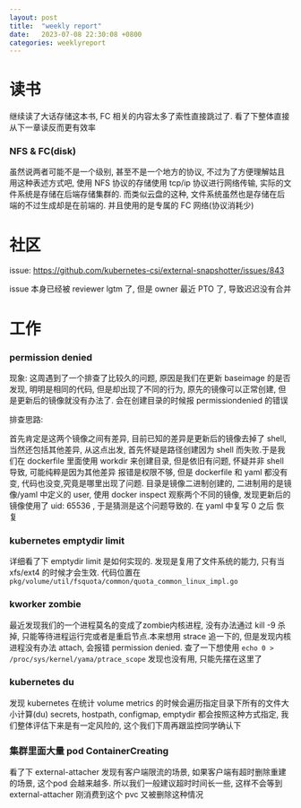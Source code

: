 ```yaml
---
layout: post
title:  "weekly report"
date:   2023-07-08 22:30:08 +0800
categories: weeklyreport
---
```


# 读书

继续读了大话存储这本书, FC 相关的内容太多了索性直接跳过了. 看了下整体直接从下一章读反而更有效率

### NFS & FC(disk)
虽然说两者可能不是一个级别, 甚至不是一个地方的协议, 不过为了方便理解姑且用这种表述方式吧, 使用 NFS 协议的存储使用 tcp/ip 协议进行网络传输, 实际的文件系统是存储在后端存储集群的. 而类似云盘的这种, 文件系统虽然也是存储在后端的不过生成却是在前端的. 并且使用的是专属的 FC 网络(协议消耗少)

# 社区


issue: https://github.com/kubernetes-csi/external-snapshotter/issues/843

issue 本身已经被 reviewer lgtm 了, 但是 owner 最近 PTO 了, 导致迟迟没有合并

# 工作

### permission denied

现象: 
这周遇到了一个排查了比较久的问题, 原因是我们在更新 baseimage 的是否发现, 明明是相同的代码, 但是却出现了不同的行为, 原先的镜像可以正常创建, 但是更新后的镜像就没有办法了. 会在创建目录的时候报 permissiondenied 的错误

排查思路:

首先肯定是这两个镜像之间有差异, 目前已知的差异是更新后的镜像去掉了 shell, 当然还包括其他差异, 从这点出发, 首先怀疑是路径创建因为 shell 而失败.于是我们在 dockerfile 里面使用 workdir 来创建目录, 但是依旧有问题, 怀疑并非 shell 导致, 可能纯粹是因为其他差异 报错是权限不够, 但是 dockerfile 和 yaml 都没有变, 代码也没变,究竟是哪里出现了问题. 目录是镜像二进制创建的, 二进制用的是镜像/yaml 中定义的 user, 使用 docker inspect 观察两个不同的镜像, 发现更新后的镜像使用了 uid: 65536 , 于是猜测是这个问题导致的. 在 yaml 中复写 0 之后 恢复

### kubernetes emptydir limit 

详细看了下 emptydir limit 是如何实现的. 发现是复用了文件系统的能力, 只有当 xfs/ext4 的时候才会生效. 代码位置在 ```pkg/volume/util/fsquota/common/quota_common_linux_impl.go``` 


### kworker zombie

最近发现我们的一个进程莫名的变成了zombie内核进程, 没有办法通过 kill -9 杀掉, 只能等待进程运行完或者是重启节点.本来想用 strace 追一下的, 但是发现内核进程没有办法 attach, 会报错 permission denied. 查了一下想使用 ```echo 0 > /proc/sys/kernel/yama/ptrace_scope``` 发现也没有用, 只能先摆在这里了


### kubernetes du
发现 kubernetes 在统计 volume metrics 的时候会遍历指定目录下所有的文件大小计算(du) secrets, hostpath, configmap, emptydir 都会按照这种方式指定, 我们整体评估下来是有一定风险的, 这个我们下周再跟监控同学确认下


### 集群里面大量 pod ContainerCreating

看了下 external-attacher 发现有客户端限流的场景, 如果客户端有超时删除重建的场景, 这个pod 会越来越多. 所以我们一般建议超时时间长一些, 这样不会等到 external-attacher 刚消费到这个 pvc 又被删除这种情况